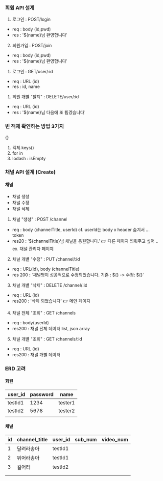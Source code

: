 ### 회원 API 설계

1. 로그인 : POST/login

- req : body (id,pwd)
- res : '${name}님 환영합니다'

2. 회원가입 : POST/join

- req : body (id,pwd)
- res : '${name}님 환영합니다'

1. 로그인 : GET/user/:id

- req : URL (id)
- res : id, name

1. 회원 개별 "탈퇴" : DELETE/user/:id

- req : URL (id)
- res : '${name}님 다음에 또 뵙겠습니다'

### 빈 객체 확인하는 방법 3가지

{}

1. 객체.keys()
2. for in
3. lodash : isEmpty

### 채널 API 설계 (Create)

#### 채널

- 채널 생성
- 채널 수정
- 채널 삭제

1. 채널 "생성" : POST /channel

- req : body (channelTitle, userId) cf. userId는 body x header 숨겨서 ... token
- res20 : '${channelTitle}님 채널을 응원합니다.' 👉 다른 페이지 띄워주고 싶어 .. ex. 채널 관리자 페이지

2. 채널 개별 "수정" : PUT /channel/:id

- req : URL(id), body (channelTitle)
- res 200 : '채널명이 성공적으로 수정되었습니다. 기존 : ${} -> 수정: ${}'

3. 채널 개별 "삭제" : DELETE /channel/:id

- req : URL (id)
- res200 : '삭제 되었습니다' 👉 메인 페이지

4. 채널 전체 "조회" : GET /channels

- req : body(userId)
- res200 : 채널 전체 데이터 list, json array

5. 채널 개별 "조회" : GET /channels/:id

- req : URL (id)
- res200 : 채널 개별 데이터

### ERD 고려

#### 회원

| user_id | password | name    |
| ------- | -------- | ------- |
| testId1 | 1234     | tester1 |
| testId2 | 5678     | tester2 |
|         |          |         |

#### 채널

| id  | channel_title | user_id | sub_num | video_num |
| --- | ------------- | ------- | ------- | --------- |
| 1   | 달려라송아    | testId1 |         |           |
| 2   | 뛰어라송아    | testId1 |         |           |
| 3   | 걸어라        | testId2 |         |           |
|     |               |         |         |           |
|     |               |         |         |           |
